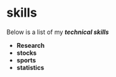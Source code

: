 # skills

Below is a list of my _**technical skills**_

- **Research**
- **stocks**
- **sports**
- **statistics**
